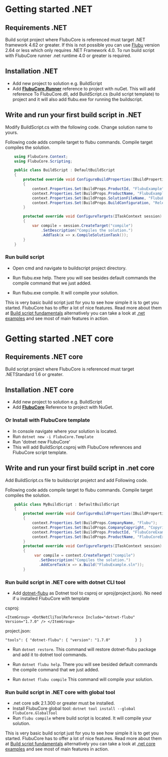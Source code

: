 # Getting started .NET
## Requirements .NET

Build script project where FlubuCore is referenced must target .NET framework 4.62 or greater. If this is not possible you can use [Flubu] version 2.64 or less which only requires .NET Framework 4.0. To run build script with FlubuCore runner .net runtime 4.0 or greater is required.

<a name="Installation.net"></a>
## Installation .NET

-   Add new project to solution e.g. BuildScript
-   Add **[FlubuCore.Runner]** reference to project with nuGet. This will add reference To FlubuCore.dll, add BuildScript.cs (build script template) to project and it will also add flubu.exe for running the buildscript.

<a name="write-and-run"></a>
## Write and run your first build script in .NET

Modify BuildScript.cs with the following code. Change solution name to yours.

Following code adds compile target to flubu commands. Compile target compiles the solution.

```C#   
    using FlubuCore.Context;
    using FlubuCore.Scripting;

    public class BuildScript : DefaultBuildScript
    {
        protected override void ConfigureBuildProperties(IBuildPropertiesContext context)
        {
            context.Properties.Set(BuildProps.ProductId, "FlubuExample");
            context.Properties.Set(BuildProps.ProductName, "FlubuExample");
            context.Properties.Set(BuildProps.SolutionFileName, "FlubuExample.sln");
            context.Properties.Set(BuildProps.BuildConfiguration, "Release");
        }

        protected override void ConfigureTargets(ITaskContext session)
        {
            var compile = session.CreateTarget("compile")
                .SetDescription("Compiles the solution.")
                .AddTask(x => x.CompileSolutionTask());
        }
    }
```

<a name="run-build-script"></a>
### Run build script 

- Open cmd and navigate to buildscript project directory.

- Run flubu.exe help. There you will see besides default commands the compile command that we just added.

- Run flubu.exe compile. It will compile your solution.

This is very basic build script just for you to see how simple it is to get you started. FlubuCore has to offer a lot of nice features. Read more about them at [Build script fundamentals] 
alternatively you can take a look at [.net examples] and see most of main features in action. 

<a name="Getting-started-.net-core"></a>
# Getting started .NET core

<a name="Requirements-.net-core"></a>
## Requirements .NET core


Build script project where FlubuCore is referenced must target .NETStandard 1.6 or greater.

<a name="Installation-.net-core"></a>
## Installation .NET core

-   Add new project to solution e.g. BuildScript
-   Add **[FlubuCore]** Reference to project with NuGet.

### Or Install with FlubuCore template

- In console navigate where your solution is located.
- Run `dotnet new -i FlubuCore.Template`
- Run 'dotnet new FlubuCore'
- This will add BuildScript.csproj with FlubuCore references and FlubuCore script template.


<a name="Write-and-run-your-first-build-script-in-.net-core"></a>
## Write and run your first build script in .net core


Add BuildScript.cs file to buildscript projetct and add Following code.

Following code adds compile target to flubu commands. Compile target compiles the solution.

```C#
    public class MyBuildScript : DefaultBuildScript
    {
        protected override void ConfigureBuildProperties(IBuildPropertiesContext context)
        {
            context.Properties.Set(BuildProps.CompanyName, "Flubu");
            context.Properties.Set(BuildProps.CompanyCopyright, "Copyright (C) 2010-2016 Flubu");
            context.Properties.Set(BuildProps.ProductId, "FlubuCoreExample");
            context.Properties.Set(BuildProps.ProductName, "FlubuCoreExample");
        }
        protected override void ConfigureTargets(ITaskContext session)
        {
             var compile = context.CreateTarget("compile")
               .SetDescription("Compiles the solution.")
               .AddCoreTask(x => x.Build("FlubuExample.sln"));
        }
```

<a name="Run-build-script-Core"></a>
### Run build script in .NET core with dotnet CLI tool

- Add [dotnet-flubu] as Dotnet tool to csproj or xproj(project.json). No need if u installed FlubuCore with template

csproj:

`<ItemGroup>
    <DotNetCliToolReference Include="dotnet-flubu" Version="1.7.0" />
  </ItemGroup>`

project.json:

`"tools": {
        "dotnet-flubu": {
            "version": "1.7.0"          
        }
    }`

- Run `dotnet restore`. This command will restore dotnet-flubu package and add it to dotnet tool commands.

- Run `dotnet flubu help`. There you will see besided default commands the compile command that we just added.

- Run `dotnet flubu compile` This command will compile your solution.

<a name="Run-build-script-core-with-global-tool"></a>
### Run build script in .NET core with global tool

- .net core sdk 2.1.300 or greater must be installed.
- Install FlubuCore global tool: `dotnet tool install --global FlubuCore.GlobalTool`
- Run `flubu compile` where build script is located. It will compile your solution.

This is very basic build script just for you to see how simple it is to get you started. FlubuCore has to offer a lot of nice features. Read more about them at [Build script fundamentals] 
alternatively you can take a look at [.net core examples] and see most of main features in action.

  [csproj.png]: https://bitbucket.org/repo/Bnjqgy/images/3977856142-csproj.png
  [projectjson.png]: https://bitbucket.org/repo/Bnjqgy/images/2485583270-projectjson.png
  [Flubu examples]: https://github.com/flubu-core/examples
  [Build script fundamentals]:  https://github.com/flubu-core/flubu.core/wiki/2-Build-script-fundamentals
  [.net examples]: https://github.com/flubu-core/examples/blob/master/MVC_NET4.61/BuildScripts/BuildScript.cs
  [.net core examples]: https://github.com/flubu-core/examples/blob/master/NetCore_csproj/BuildScript/BuildScript.cs
  [Flubu]: https://www.nuget.org/packages/Flubu
  [FlubuCore]: https://www.nuget.org/packages/FlubuCore
  [FlubuCore.Runner]: https://www.nuget.org/packages/FlubuCore.Runner/
  [dotnet-flubu]: https://www.nuget.org/packages/dotnet-flubu/